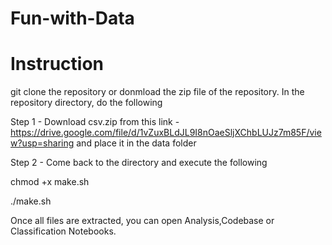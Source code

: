 # Fun-with-Data

# Instruction
git clone the repository or donmload the zip file of the repository. 
In the repository directory, do the following

Step 1 - Download csv.zip from this link - https://drive.google.com/file/d/1vZuxBLdJL9I8nOaeSljXChbLUJz7m85F/view?usp=sharing and place it in the data folder 

Step 2 - Come back to the directory and execute the following 

chmod +x make.sh

./make.sh

Once all files are extracted, you can open Analysis,Codebase or Classification Notebooks.
